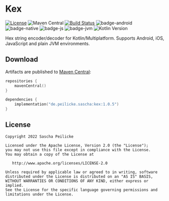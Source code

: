 # Kex

[![License](http://img.shields.io/:license-apache-blue.svg)](http://www.apache.org/licenses/LICENSE-2.0.html)
![Maven Central](https://img.shields.io/maven-central/v/de.peilicke.sascha/kex)
[![Build Status](https://github.com/saschpe/kex/workflows/Main%20CI/badge.svg)](https://github.com/saschpe/kex/actions)
![badge-android](http://img.shields.io/badge/platform-android-brightgreen.svg?style=flat)
![badge-native](http://img.shields.io/badge/platform-native-lightgrey.svg?style=flat)
![badge-js](http://img.shields.io/badge/platform-js-yellow.svg?style=flat)
![badge-jvm](http://img.shields.io/badge/platform-jvm-orange.svg?style=flat)
![Kotlin Version](https://img.shields.io/badge/kotlin-v1.3.60-F88909?style=flat&logo=kotlin)

Hex string encoder/decoder for Kotlin/Multiplatform. Supports Android, iOS, JavaScript and plain JVM environments.

## Download

Artifacts are published to [Maven Central][maven-central]:

```kotlin
repositories {
    mavenCentral()
}

dependencies {
    implementation("de.peilicke.sascha:kex:1.0.5")
}
```

## License

    Copyright 2022 Sascha Peilicke

    Licensed under the Apache License, Version 2.0 (the "License");
    you may not use this file except in compliance with the License.
    You may obtain a copy of the License at

       http://www.apache.org/licenses/LICENSE-2.0

    Unless required by applicable law or agreed to in writing, software
    distributed under the License is distributed on an "AS IS" BASIS,
    WITHOUT WARRANTIES OR CONDITIONS OF ANY KIND, either express or implied.
    See the License for the specific language governing permissions and
    limitations under the License.

[maven-central]: https://search.maven.org/artifact/de.peilicke.sascha/kex
